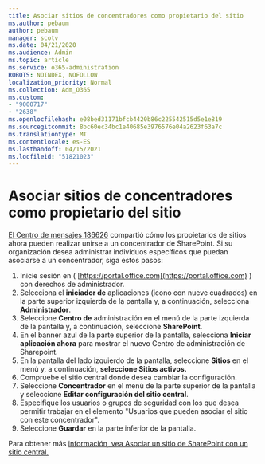 ```yaml
---
title: Asociar sitios de concentradores como propietario del sitio
ms.author: pebaum
author: pebaum
manager: scotv
ms.date: 04/21/2020
ms.audience: Admin
ms.topic: article
ms.service: o365-administration
ROBOTS: NOINDEX, NOFOLLOW
localization_priority: Normal
ms.collection: Adm_O365
ms.custom:
- "9000717"
- "2638"
ms.openlocfilehash: e08bed31171bfcb4420b86c225542515d5e1e819
ms.sourcegitcommit: 8bc60ec34bc1e40685e3976576e04a2623f63a7c
ms.translationtype: MT
ms.contentlocale: es-ES
ms.lasthandoff: 04/15/2021
ms.locfileid: "51821023"
---
```

# <a name="associate-hub-sites-as-site-owner"></a>Asociar sitios de concentradores como propietario del sitio

[El Centro de mensajes 186626](https://admin.microsoft.com/Adminportal/Home?source=applauncher#/MessageCenter?id=MC186626) compartió cómo los propietarios de sitios ahora pueden realizar unirse a un concentrador de SharePoint. Si su organización desea administrar individuos específicos que puedan asociarse a un concentrador, siga estos pasos: 

1. Inicie sesión en ( [https://portal.office.com](https://portal.office.com) ) con derechos de administrador.
2. Selecciona el **iniciador de** aplicaciones (icono con nueve cuadrados) en la parte superior izquierda de la pantalla y, a continuación, selecciona **Administrador**.
3. Seleccione **Centro de** administración en el menú de la parte izquierda de la pantalla y, a continuación, seleccione **SharePoint**.
4. En el banner azul de la parte superior de la pantalla, selecciona **Iniciar aplicación ahora** para mostrar el nuevo Centro de administración de Sharepoint.
5. En la pantalla del lado izquierdo de la pantalla, seleccione **Sitios** en el menú y, a continuación, **seleccione Sitios activos.**
6. Compruebe el sitio central donde desea cambiar la configuración.
7. Seleccione **Concentrador** en el menú de la parte superior de la pantalla y seleccione **Editar configuración del sitio central**.
8. Especifique los usuarios o grupos de seguridad con los que desea permitir trabajar en el elemento "Usuarios que pueden asociar el sitio con este concentrador".
9. Seleccione **Guardar** en la parte inferior de la pantalla.

Para obtener más [información, vea Asociar un sitio de SharePoint con un sitio central.](https://support.office.com/article/associate-a-sharepoint-site-with-a-hub-site-ae0009fd-af04-4d3d-917d-88edb43efc05) 